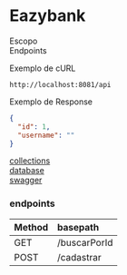 # Eazybank

Escopo  
Endpoints  

Exemplo de cURL 

```text
http://localhost:8081/api
```

Exemplo de Response  

```json
{
  "id": 1,
  "username": ""
}
```

[collections](./src/main/resources/static/collections/eazybank.http)  
[database](./src/main/resources/static/database/console.sql)   
[swagger](./src/main/resources/static/documents/openapi.yaml)  

### endpoints

| Method | basepath     |
|:-------|:-------------|
| GET    | /buscarPorId |
| POST   | /cadastrar   |


